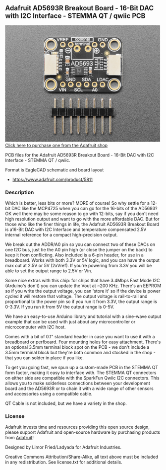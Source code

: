 ## Adafruit AD5693R Breakout Board - 16-Bit DAC with I2C Interface - STEMMA QT / qwiic PCB

<a href="http://www.adafruit.com/products/5811"><img src="assets/5811.jpg?raw=true" width="500px"><br/>
Click here to purchase one from the Adafruit shop</a>

PCB files for the Adafruit AD5693R Breakout Board - 16-Bit DAC with I2C Interface - STEMMA QT / qwiic. 

Format is EagleCAD schematic and board layout
* https://www.adafruit.com/product/5811

### Description

Which is better, less bits or more? MORE of course! So why settle for a 12-bit DAC like the MCP4725 when you can go for the 16-bits of the AD5693? OK well there may be some reason to go with 12-bits, say if you don't need high resolution output and want to go with the more affordable DAC. But for those who like the finer things in life, the Adafruit AD5693R Breakout Board is a16-Bit DAC with I2C Interface and temperature compensated 2.5V internal reference  for a compact high-precision output. 

We break out the ADDR/A0 pin so you can connect two of these DACs on one I2C bus, just tie the A0 pin high (or close the jumper on the back) to keep it from conflicting. Also included is a 6-pin header, for use in a breadboard. Works with both 3.3V or 5V logic, and you can have the output max out at 2.5V or 5V (2xVref). If you're powering from 3.3V you will be able to set the output range to 2.5V or Vin.

Some nice extras with this chip: for chips that have 3.4Mbps Fast Mode I2C (Arduino's don't) you can update the Vout at ~200 KHz. There's an EEPROM so if you write the output voltage, you can 'store it' so if the device is power cycled it will restore that voltage. The output voltage is rail-to-rail and proportional to the power pin so if you run it from 3.3V, the output range is 0-3.3V. If you run it from 5V the output range is 0-5V.

We have an easy-to-use Arduino library and tutorial with a sine-wave output example that can be used with just about any microcontroller or microcomputer with I2C host.

Comes with a bit of 0.1" standard header in case you want to use it with a breadboard or perfboard.  Four mounting holes for easy attachment. There's an optional 3.5mm terminal block spot on the PCB - we don't include a 3.5mm terminal block but they're both common and stocked in the shop - that you can solder in place if you like.

To get you going fast, we spun up a custom-made PCB in the STEMMA QT form factor, making it easy to interface with. The STEMMA QT connectors on either side are compatible with the SparkFun Qwiic I2C connectors. This allows you to make solderless connections between your development board and the AD5693R or to chain it with a wide range of other sensors and accessories using a compatible cable.

QT Cable is not included, but we have a variety in the shop. 

### License

Adafruit invests time and resources providing this open source design, please support Adafruit and open-source hardware by purchasing products from [Adafruit](https://www.adafruit.com)!

Designed by Limor Fried/Ladyada for Adafruit Industries.

Creative Commons Attribution/Share-Alike, all text above must be included in any redistribution. 
See license.txt for additional details.
